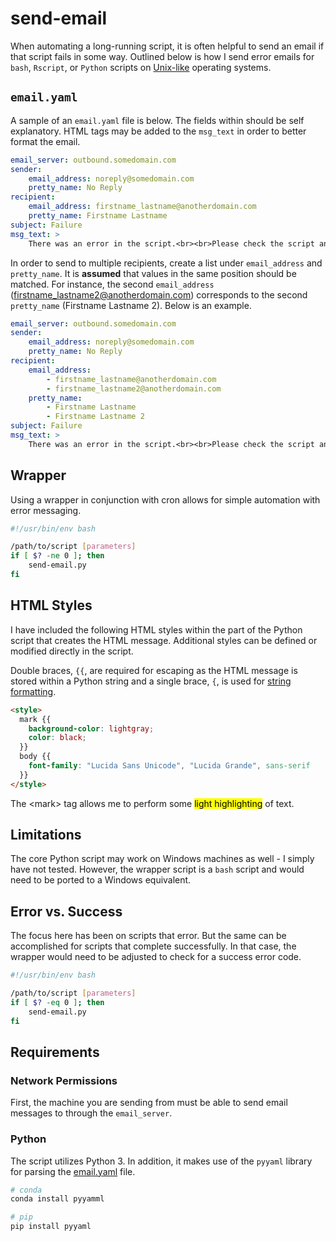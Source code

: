 # send-email

When automating a long-running script, it is often helpful to send an email if that script fails in some way.  Outlined below is how I send error emails for `bash`, `Rscript`, or `Python` scripts on [Unix-like](https://en.wikipedia.org/wiki/Unix-like) operating systems.

## `email.yaml`
A sample of an `email.yaml` file is below.  The fields within should be self explanatory.  HTML tags may be added to the `msg_text` in order to better format the email.

```yaml
email_server: outbound.somedomain.com
sender:
    email_address: noreply@somedomain.com
    pretty_name: No Reply
recipient:
    email_address: firstname_lastname@anotherdomain.com
    pretty_name: Firstname Lastname
subject: Failure
msg_text: >
    There was an error in the script.<br><br>Please check the script and try again.
```

In order to send to multiple recipients, create a list under `email_address` and `pretty_name`.  It is **assumed** that values in the same position should be matched. For instance, the second `email_address` (firstname_lastname2@anotherdomain.com) corresponds to the second `pretty_name` (Firstname Lastname 2).  Below is an example.

```yaml
email_server: outbound.somedomain.com
sender:
    email_address: noreply@somedomain.com
    pretty_name: No Reply
recipient:
    email_address:
        - firstname_lastname@anotherdomain.com
        - firstname_lastname2@anotherdomain.com
    pretty_name:
        - Firstname Lastname
        - Firstname Lastname 2
subject: Failure
msg_text: >
    There was an error in the script.<br><br>Please check the script and try again.
```

## Wrapper
Using a wrapper in conjunction with cron allows for simple automation with error messaging.

```bash
#!/usr/bin/env bash

/path/to/script [parameters]
if [ $? -ne 0 ]; then
    send-email.py
fi
```

## HTML Styles
I have included the following HTML styles within the part of the Python script that creates the HTML message.  Additional styles can be defined or modified directly in the script.

Double braces, `{{`, are required for escaping as the HTML message is stored within a Python string and a single brace, `{`, is used for [string formatting](https://docs.python.org/3/library/string.html#format-string-syntax).

```html
<style>
  mark {{
    background-color: lightgray;
    color: black;
  }}
  body {{
    font-family: "Lucida Sans Unicode", "Lucida Grande", sans-serif
  }}
</style>
```

<!-- HTML style -->
<style>
  #mark {
    background-color: lightgray;
    color: black;
  }
</style>

The \<mark\> tag allows me to perform some <mark>light highlighting</mark> of text.

## Limitations
The core Python script may work on Windows machines as well - I simply have not tested.  However, the wrapper script is a `bash` script and would need to be ported to a Windows equivalent.

## Error vs. Success 
The focus here has been on scripts that error.  But the same can be accomplished for scripts that complete successfully.  In that case, the wrapper would need to be adjusted to check for a success error code.

```bash
#!/usr/bin/env bash

/path/to/script [parameters]
if [ $? -eq 0 ]; then
    send-email.py
fi
```

## Requirements

### Network Permissions
First, the machine you are sending from must be able to send email messages to through the `email_server`.

### Python
The script utilizes Python 3.  In addition, it makes use of the `pyyaml` library for parsing the [email.yaml](#email.yaml) file.

```python
# conda
conda install pyyamml

# pip
pip install pyyaml
```
